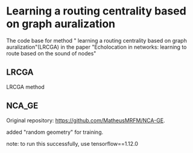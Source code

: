 # Learning a routing centrality based on graph auralization
The code base for method " learning a routing centrality based on graph auralization"(LRCGA) in the paper "Echolocation in networks: learning to route based on the sound of nodes"

## LRCGA
LRCGA method

## NCA_GE
Original repository: https://github.com/MatheusMRFM/NCA-GE.

added "random geometry" for training.

note: to run this successfully, use tensorflow==1.12.0
    